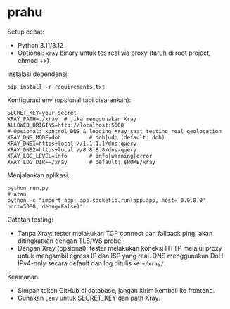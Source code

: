 # prahu

Setup cepat:

- Python 3.11/3.12
- Optional: `xray` binary untuk tes real via proxy (taruh di root project, chmod +x)

Instalasi dependensi:

```
pip install -r requirements.txt
```

Konfigurasi env (opsional tapi disarankan):

```
SECRET_KEY=your-secret
XRAY_PATH=./xray  # jika menggunakan Xray
ALLOWED_ORIGINS=http://localhost:5000
# Opsional: kontrol DNS & logging Xray saat testing real geolocation
XRAY_DNS_MODE=doh         # doh|udp (default: doh)
XRAY_DNS1=https+local://1.1.1.1/dns-query
XRAY_DNS2=https+local://8.8.8.8/dns-query
XRAY_LOG_LEVEL=info       # info|warning|error
XRAY_LOG_DIR=~/xray       # default: $HOME/xray
```

Menjalankan aplikasi:

```
python run.py
# atau
python -c "import app; app.socketio.run(app.app, host='0.0.0.0', port=5000, debug=False)"
```

Catatan testing:

- Tanpa Xray: tester melakukan TCP connect dan fallback ping; akan ditingkatkan dengan TLS/WS probe.
- Dengan Xray (opsional): tester melakukan koneksi HTTP melalui proxy untuk mengambil egress IP dan ISP yang real. DNS menggunakan DoH IPv4-only secara default dan log ditulis ke `~/xray/`.

Keamanan:

- Simpan token GitHub di database, jangan kirim kembali ke frontend.
- Gunakan `.env` untuk SECRET_KEY dan path Xray.